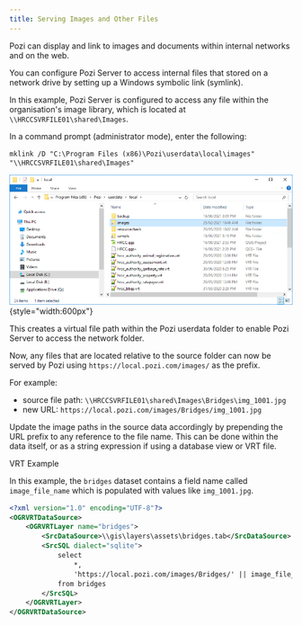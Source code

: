 ```yaml
---
title: Serving Images and Other Files
---
```


Pozi can display and link to images and documents within internal networks and on the web.

You can configure Pozi Server to access internal files that stored on a network drive by setting up a Windows symbolic link (symlink).

In this example, Pozi Server is configured to access any file within the organisation's image library, which is located at `\\HRCCSVRFILE01\shared\Images`.

In a command prompt (administrator mode), enter the following:

```
mklink /D "C:\Program Files (x86)\Pozi\userdata\local\images" "\\HRCCSVRFILE01\shared\Images"
```

![Symlink example](./img/symlink-example.png){style="width:600px"}

This creates a virtual file path within the Pozi userdata folder to enable Pozi Server to access the network folder.

Now, any files that are located relative to the source folder can now be served by Pozi using `https://local.pozi.com/images/` as the prefix.

For example:

* source file path: `\\HRCCSVRFILE01\shared\Images\Bridges\img_1001.jpg`
* new URL:  `https://local.pozi.com/images/Bridges/img_1001.jpg`

Update the image paths in the source data accordingly by prepending the URL prefix to any reference to the file name. This can be done within the data itself, or as a string expression if using a database view or VRT file.

VRT Example

In this example, the `bridges` dataset contains a field name called `image_file_name` which is populated with values like `img_1001.jpg`.

```xml
<?xml version="1.0" encoding="UTF-8"?>
<OGRVRTDataSource>
    <OGRVRTLayer name="bridges">
        <SrcDataSource>\\gis\layers\assets\bridges.tab</SrcDataSource>
        <SrcSQL dialect="sqlite">
            select
                *,
                'https://local.pozi.com/images/Bridges/' || image_file_name as photo
            from bridges
        </SrcSQL>
    </OGRVRTLayer>
</OGRVRTDataSource>
```
